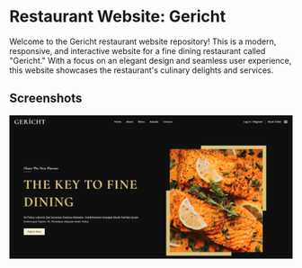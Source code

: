 # Restaurant Website: Gericht

Welcome to the Gericht restaurant website repository! This is a modern, responsive, and interactive website for a fine dining restaurant called "Gericht." With a focus on an elegant design and seamless user experience, this website showcases the restaurant's culinary delights and services.

## Screenshots

![Gericht Website Screenshot](./src/assets/screenshots/gericht-ss1.png)
